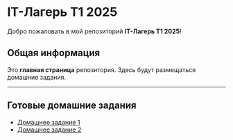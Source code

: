 # IT-Лагерь T1 2025

Добро пожаловать в мой репозиторий **IT-Лагерь T1 2025**!

## Общая информация

Это **главная страница** репозитория. Здесь будут размещаться домашние задания.

---

## Готовые домашние задания

- [Домашнее задание 1](https://github.com/FromNoToAn/IT_camp_T1_projects/tree/main/dz_1_task_manager)
- [Домашнее задание 2](https://github.com/FromNoToAn/IT_camp_T1_projects/tree/main/dz_2_task_manager)
